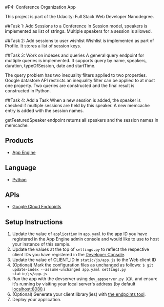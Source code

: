 #P4: Conference Organization App

This project is part of the Udacity: Full Stack Web Developer Nanodegree.

##Task 1: Add Sessions to a Conference
In Session model, speakers is implemented as list of strings. Multiple speakers for a session is allowed. 

##Task 2: Add sessions to user wishlist
Wishlist is implemented as part of Profile. It stores a list of session keys. 


##Task 3: Work on indexes and queries
A general query endpoint for multiple queries is implemented. It supports query by name, speakers, duration, typeOfSession, date and startTime.

The query problem has two inequality filters applied to two properties. Google datastore API restricts an inequality filter can be applied to at most one property. Two queries are constructed and the final result is constructed in Python.


##Task 4: Add a Task
When a new session is added, the speaker is checked if multiple sessions are held by this speaker. A new memcache entry is added with the session names.

getFeaturedSpeaker endpoint returns all speakers and the session names in memcache.    

## Products
- [App Engine][1]

## Language
- [Python][2]

## APIs
- [Google Cloud Endpoints][3]

## Setup Instructions
1. Update the value of `application` in `app.yaml` to the app ID you
   have registered in the App Engine admin console and would like to use to host
   your instance of this sample.
1. Update the values at the top of `settings.py` to
   reflect the respective client IDs you have registered in the
   [Developer Console][4].
1. Update the value of CLIENT_ID in `static/js/app.js` to the Web client ID
1. (Optional) Mark the configuration files as unchanged as follows:
   `$ git update-index --assume-unchanged app.yaml settings.py static/js/app.js`
1. Run the app with the devserver using `dev_appserver.py DIR`, and ensure it's running by visiting your local server's address (by default [localhost:8080][5].)
1. (Optional) Generate your client library(ies) with [the endpoints tool][6].
1. Deploy your application.


[1]: https://developers.google.com/appengine
[2]: http://python.org
[3]: https://developers.google.com/appengine/docs/python/endpoints/
[4]: https://console.developers.google.com/
[5]: https://localhost:8080/
[6]: https://developers.google.com/appengine/docs/python/endpoints/endpoints_tool